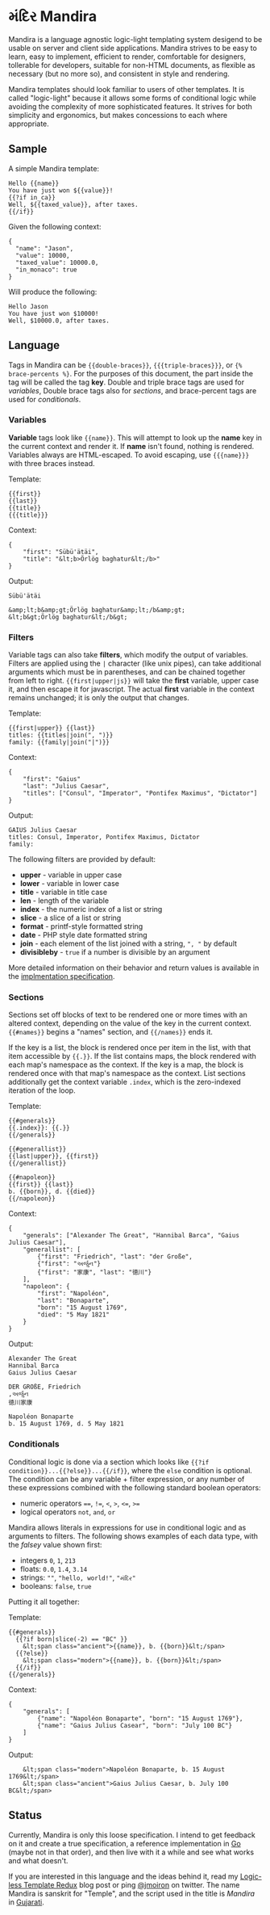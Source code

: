 # મંદિર Mandira

Mandira is a language agnostic logic-light templating system desigend to be usable on server and client side applications.  Mandira strives to be easy to learn, easy to implement, efficient to render, comfortable for designers, tollerable for developers, suitable for non-HTML documents, as flexible as necessary (but no more so), and consistent in style and rendering.

<!-- It is heavily influenced by [Mustache](http://mustache.github.com/mustache.5.html), [Tempo](http://tempojs.com/), [Django Templates](https://docs.djangoproject.com/en/dev/ref/templates/) and [Jinja2](http://jinja.pocoo.org/docs/). -->

Mandira templates should look familiar to users of other templates.  It is called "logic-light" because it allows some forms of conditional logic while avoiding the complexity of more sophisticated features.  It strives for both simplicity and ergonomics, but makes concessions to each where appropriate.

## Sample

A simple Mandira template:

```
Hello {{name}}
You have just won ${{value}}!
{{?if in_ca}}
Well, ${{taxed_value}}, after taxes.
{{/if}}
```

Given the following context:

```
{
  "name": "Jason",
  "value": 10000,
  "taxed_value": 10000.0,
  "in_monaco": true
}
```

Will produce the following:

```
Hello Jason
You have just won $10000!
Well, $10000.0, after taxes.
```

## Language

Tags in Mandira can be `{{double-braces}}`, `{{{triple-braces}}}`, or `{% brace-percents %}`.  For the purposes of this document, the part inside the tag will be called the tag **key**.  Double and triple brace tags are used for *variables*, Double brace tags also for *sections*, and brace-percent tags are used for *conditionals*.

### Variables

**Variable** tags look like `{{name}}`.  This will attempt to look up the **name** key in the current context and render it.  If **name** isn't found, nothing is rendered.  Variables always are HTML-escaped.  To avoid escaping, use `{{{name}}}` with three braces instead.

Template:

```
{{first}}
{{last}}
{{title}}
{{{title}}}
```

Context:

```
{
    "first": "Sübü'ätäi",
    "title": "&lt;b>Örlög baghatur&lt;/b>"
}
```

Output:

```
Sübü'ätäi

&amp;lt;b&amp;gt;Örlög baghatur&amp;lt;/b&amp;gt;
&lt;b&gt;Örlög baghatur&lt;/b&gt;
```

### Filters

Variable tags can also take **filters**, which modify the output of variables.  Filters are applied using the `|` character (like unix pipes), can take additional arguments which must be in parentheses, and can be chained together from left to right.  `{{first|upper|js}}` will take the **first** variable, upper case it, and then escape it for javascript.  The actual **first** variable in the context remains unchanged;  it is only the output that changes.

Template:

```
{{first|upper}} {{last}}
titles: {{titles|join(", ")}}
family: {{family|join("|")}}
```

Context:

```
{
    "first": "Gaius"
    "last": "Julius Caesar",
    "titles": ["Consul", "Imperator", "Pontifex Maximus", "Dictator"]
}
```

Output:

```
GAIUS Julius Caesar
titles: Consul, Imperator, Pontifex Maximus, Dictator
family: 
```

The following filters are provided by default:

* **upper** - variable in upper case
* **lower** - variable in lower case
* **title** - variable in title case
* **len** - length of the variable
* **index** - the numeric index of a list or string
* **slice** - a slice of a list or string
* **format** - printf-style formatted string
* **date** - PHP style date formatted string
* **join** - each element of the list joined with a string, `", "` by default
* **divisibleby** - `true` if a number is divisible by an argument

More detailed information on their behavior and return values is available in the [implmentation specification]().

### Sections

Sections set off blocks of text to be rendered one or more times with an altered context, depending on the value of the key in the current context.  `{{#names}}` begins a "names" section, and `{{/names}}` ends it.  

If the key is a list, the block is rendered once per item in the list, with that item accessible by `{{.}}`.  If the list contains maps, the block rendered with each map's namespace as the context.  If the key is a map, the block is rendered once with that map's namespace as the context.  List sections additionally get the context variable `.index`, which is the zero-indexed iteration of the loop.

Template:

```
{{#generals}}
{{.index}}: {{.}}
{{/generals}}

{{#generallist}}
{{last|upper}}, {{first}}
{{/generallist}}

{{#napoleon}}
{{first}} {{last}}
b. {{born}}, d. {{died}}
{{/napoleon}}
```

Context:

```
{
    "generals": ["Alexander The Great", "Hannibal Barca", "Gaius Julius Caesar"],
    "generallist": [
        {"first": "Friedrich", "last": "der Große",
        {"first": "અર્જુન"}
        {"first": "家康", "last": "徳川"}
    ],
    "napoleon": {
        "first": "Napoléon", 
        "last": "Bonaparte", 
        "born": "15 August 1769", 
        "died": "5 May 1821"
    }
}
```

Output:

```
Alexander The Great
Hannibal Barca
Gaius Julius Caesar

DER GROßE, Friedrich
,અર્જુન
徳川家康

Napoléon Bonaparte
b. 15 August 1769, d. 5 May 1821
```

### Conditionals

Conditional logic is done via a section which looks like `{{?if condition}}...{{?else}}...{{/if}}`, where the `else` condition is optional.  The condition can be any variable + filter expression, or any number of these expressions combined with the following standard boolean operators:

* numeric operators `==`, `!=`, `<`, `>`, `<=`, `>=`
* logical operators `not`, `and`, `or`

Mandira allows literals in expressions for use in conditional logic and as arguments to filters.  The following shows examples of each data type, with the *falsey* value shown first:

* integers `0`, `1`, `213`
* floats: `0.0`, `1.4`, `3.14`
* strings: `""`,  `"hello, world!"`, `"મંદિર"`
* booleans: `false`, `true`

Putting it all together:

Template:

```
{{#generals}}
  {{?if born|slice(-2) == "BC" }}
    &lt;span class="ancient">{{name}}, b. {{born}}&lt;/span>
  {{?else}}
    &lt;span class="modern">{{name}}, b. {{born}}&lt;/span>
  {{/if}}
{{/generals}}
```

Context:

```
{
    "generals": [
        {"name": "Napoléon Bonaparte", "born": "15 August 1769"},
        {"name": "Gaius Julius Casear", "born": "July 100 BC"}
    ]
}
```

Output:

```
    &lt;span class="modern">Napoléon Bonaparte, b. 15 August 1769&lt;/span>
    &lt;span class="ancient">Gaius Julius Caesar, b. July 100 BC&lt;/span>
```

## Status

Currently, Mandira is only this loose specification.  I intend to get feedback on it and create a true specification, a reference implementation in [Go](http://golang.org) (maybe not in that order), and then live with it a while and see what works and what doesn't.

If you are interested in this language and the ideas behind it, read my [Logic-less Template Redux](http://jmoiron.net/blog/logicless-template-redux/) blog post or ping [@jmoiron](http://twitter/com/jmoiron) on twitter.  The name Mandira is sanskrit for "Temple", and the script used in the title is *Mandira* in [Gujarati](http://en.wikipedia.org/wiki/Gujarati_language).

